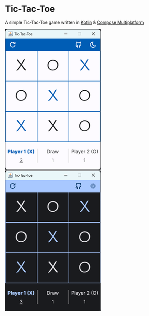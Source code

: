 # Tic-Tac-Toe

A simple Tic-Tac-Toe game written in [Kotlin](https://kotlinlang.org/lp/multiplatform/) & [Compose
Multiplatform](https://www.jetbrains.com/lp/compose-multiplatform/)

![Screenshot in light mode](screenshots/light.png#gh-light-mode-only)
![Screenshot in dark mode](screenshots/dark.png#gh-dark-mode-only)